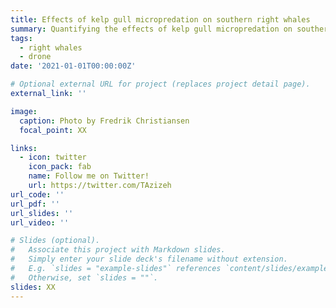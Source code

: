 ```yaml
---
title: Effects of kelp gull micropredation on southern right whales
summary: Quantifying the effects of kelp gull micropredation on southern right whales in Argentina
tags:
  - right whales
  - drone
date: '2021-01-01T00:00:00Z'

# Optional external URL for project (replaces project detail page).
external_link: ''

image:
  caption: Photo by Fredrik Christiansen
  focal_point: XX

links:
  - icon: twitter
    icon_pack: fab
    name: Follow me on Twitter!
    url: https://twitter.com/TAzizeh
url_code: ''
url_pdf: ''
url_slides: ''
url_video: ''

# Slides (optional).
#   Associate this project with Markdown slides.
#   Simply enter your slide deck's filename without extension.
#   E.g. `slides = "example-slides"` references `content/slides/example-slides.md`.
#   Otherwise, set `slides = ""`.
slides: XX
---
```

